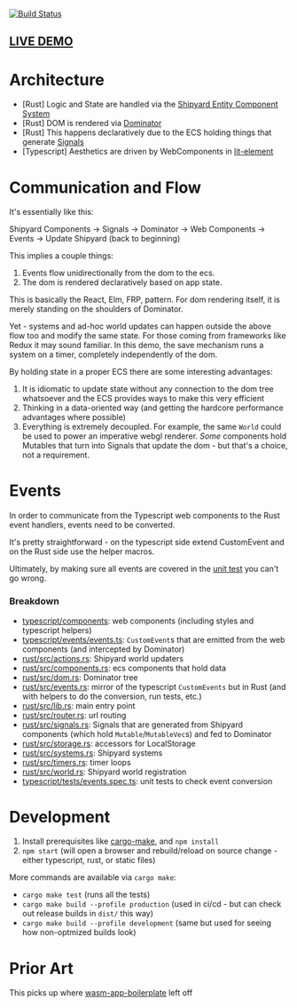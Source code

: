 [![Build Status](https://github.com/dakom/todo-shipyard-lit-dominator/workflows/Test%2C%20Build%2C%20and%20Deploy/badge.svg)](https://github.com/dakom/todo-shipyard-lit-dominator/actions)

## [LIVE DEMO](https://dakom.github.io/todo-shipyard-lit-dominator)

# Architecture

* [Rust] Logic and State are handled via the [Shipyard Entity Component System](https://github.com/leudz/shipyard)
* [Rust] DOM is rendered via [Dominator](https://github.com/pauan/rust-dominator)
* [Rust] This happens declaratively due to the ECS holding things that generate [Signals](https://github.com/Pauan/rust-signals)
* [Typescript] Aesthetics are driven by WebComponents in [lit-element](https://lit-element.polymer-project.org/)

# Communication and Flow

It's essentially like this:

Shipyard Components -> Signals -> Dominator -> Web Components -> Events -> Update Shipyard (back to beginning)

This implies a couple things:

1. Events flow unidirectionally from the dom to the ecs.
2. The dom is rendered declaratively based on app state.

This is basically the React, Elm, FRP, pattern. For dom rendering itself, it is merely standing on the shoulders of Dominator. 

Yet - systems and ad-hoc world updates can happen outside the above flow too and modify the same state. For those coming from frameworks like Redux it may sound familiar. In this demo, the save mechanism runs a system on a timer, completely independently of the dom.

By holding state in a proper ECS there are some interesting advantages: 

1. It is idiomatic to update state without any connection to the dom tree whatsoever and the ECS provides ways to make this very efficient
2. Thinking in a data-oriented way (and getting the hardcore performance advantages where possible)
3. Everything is extremely decoupled. For example, the same `World` could be used to power an imperative webgl renderer. _Some_ components hold Mutables that turn into Signals that update the dom - but that's a choice, not a requirement.

# Events

In order to communicate from the Typescript web components to the Rust event handlers, events need to be converted.

It's pretty straightforward - on the typescript side extend CustomEvent and on the Rust side use the helper macros.

Ultimately, by making sure all events are covered in the [unit test](typescript/tests/events.spec.ts) you can't go wrong.

### Breakdown

* [typescript/components](typescript/components): web components (including styles and typescript helpers)
* [typescript/events/events.ts](typescript/events/events.ts): `CustomEvent`s that are emitted from the web components (and intercepted by Dominator)
* [rust/src/actions.rs](rust/src/actions.rs): Shipyard world updaters 
* [rust/src/components.rs](rust/src/components.rs): ecs components that hold data 
* [rust/src/dom.rs](rust/src/dom.rs): Dominator tree 
* [rust/src/events.rs](rust/src/events.rs): mirror of the typescript `CustomEvents` but in Rust (and with helpers to do the conversion, run tests, etc.)
* [rust/src/lib.rs](rust/src/lib.rs): main entry point 
* [rust/src/router.rs](rust/src/router.rs): url routing
* [rust/src/signals.rs](rust/src/signals.rs): Signals that are generated from Shipyard components (which hold `Mutable`/`MutableVec`s) and fed to Dominator
* [rust/src/storage.rs](rust/src/storage.rs): accessors for LocalStorage 
* [rust/src/systems.rs](rust/src/systems.rs): Shipyard systems 
* [rust/src/timers.rs](rust/src/timers.rs): timer loops 
* [rust/src/world.rs](rust/src/world.rs): Shipyard world registration 
* [typescript/tests/events.spec.ts](typescript/tests/events.spec.ts): unit tests to check event conversion

# Development

1. Install prerequisites like [cargo-make](https://github.com/sagiegurari/cargo-make), and `npm install`
2. `npm start` (will open a browser and rebuild/reload on source change - either typescript, rust, or static files)

More commands are available via `cargo make`:

* `cargo make test` (runs all the tests)
* `cargo make build --profile production` (used in ci/cd - but can check out release builds in `dist/` this way)
* `cargo make build --profile development` (same but used for seeing how non-optmized builds look)

# Prior Art

This picks up where [wasm-app-boilerplate](https://github.com/dakom/wasm-app-boilerplate) left off